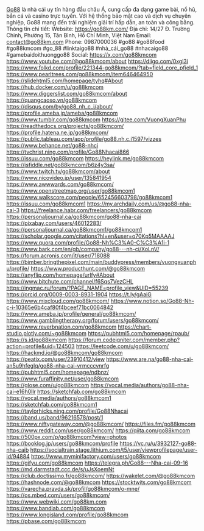 <a href="https://go88km.com/">Go88</a> là nhà cái uy tín hàng đầu châu Á, cung cấp đa dạng game bài, nổ hũ, bắn cá và casino trực tuyến. Với hệ thống bảo mật cao và dịch vụ chuyên nghiệp, Go88 mang đến trải nghiệm giải trí hấp dẫn, an toàn và công bằng.
Thông tin chi tiết:
Website: <a href="https://go88km.com/">https://go88km.com/</a>
Địa chỉ: 14/27 Đ. Trường Chinh, Phường 15, Tân Bình, Hồ Chí Minh, Việt Nam
Email: contact@go88km.com
Phone: 0987000036
#go88 #go88food #go88kmcom #go_88 #linktaigo88 #nhà_cái_go88 #nhacaigo88 #gamebaidoithuonggo88
Social: 
<a href="https://x.com/go88kmcom">https://x.com/go88kmcom</a>
<a href="https://www.youtube.com/@go88kmcom/about">https://www.youtube.com/@go88kmcom/about</a>
<a href="https://diigo.com/0xgl3i">https://diigo.com/0xgl3i</a>
<a href="https://www.folkd.com/profile/221344-go88kmcom/?tab=field_core_pfield_1">https://www.folkd.com/profile/221344-go88kmcom/?tab=field_core_pfield_1</a>
<a href="https://www.pearltrees.com/go88kmcom/item646464950">https://www.pearltrees.com/go88kmcom/item646464950</a>
<a href="https://slidehtml5.com/homepage/tyhq#About">https://slidehtml5.com/homepage/tyhq#About</a>
<a href="https://hub.docker.com/u/go88kmcom">https://hub.docker.com/u/go88kmcom</a>
<a href="https://www.diggerslist.com/go88kmcom/about">https://www.diggerslist.com/go88kmcom/about</a>
<a href="https://quangcaoso.vn/go88kmcom">https://quangcaoso.vn/go88kmcom</a>
<a href="https://disqus.com/by/go88_nh_c_i/about/">https://disqus.com/by/go88_nh_c_i/about/</a>
<a href="https://profile.ameba.jp/ameba/go88kmcom">https://profile.ameba.jp/ameba/go88kmcom</a>
<a href="https://www.tumblr.com/go88kmcom">https://www.tumblr.com/go88kmcom</a>
<a href="https://gitee.com/VuongXuanPhu">https://gitee.com/VuongXuanPhu</a>
<a href="https://readthedocs.org/projects/go88kmcom/">https://readthedocs.org/projects/go88kmcom/</a>
<a href="https://profile.hatena.ne.jp/go88kmcom/">https://profile.hatena.ne.jp/go88kmcom/</a>
<a href="https://public.tableau.com/app/profile/go88.nh.c.i1597/vizzes">https://public.tableau.com/app/profile/go88.nh.c.i1597/vizzes</a>
<a href="https://www.behance.net/go88-nhci">https://www.behance.net/go88-nhci</a>
<a href="https://tvchrist.ning.com/profile/Go88Nhacai866">https://tvchrist.ning.com/profile/Go88Nhacai866</a>
<a href="https://issuu.com/go88kmcom">https://issuu.com/go88kmcom</a>
<a href="https://heylink.me/go88kmcom">https://heylink.me/go88kmcom</a>
<a href="https://jsfiddle.net/go88kmcom/b6z4y3sa/">https://jsfiddle.net/go88kmcom/b6z4y3sa/</a>
<a href="https://www.twitch.tv/go88kmcom/about">https://www.twitch.tv/go88kmcom/about</a>
<a href="https://www.nicovideo.jp/user/135841954">https://www.nicovideo.jp/user/135841954</a>
<a href="https://www.awwwards.com/go88kmcom/">https://www.awwwards.com/go88kmcom/</a>
<a href="https://www.openstreetmap.org/user/go88kmcom1">https://www.openstreetmap.org/user/go88kmcom1</a>
<a href="https://www.walkscore.com/people/652456603798/go88kmcom1">https://www.walkscore.com/people/652456603798/go88kmcom1</a>
<a href="https://issuu.com/go88kmcom1">https://issuu.com/go88kmcom1</a>
<a href="https://my.archdaily.com/us/@go88-nha-cai-3">https://my.archdaily.com/us/@go88-nha-cai-3</a>
<a href="https://freelance.habr.com/freelancers/go88kmcom">https://freelance.habr.com/freelancers/go88kmcom</a>
<a href="https://personaljournal.ca/go88kmcom/go88-nha-cai">https://personaljournal.ca/go88kmcom/go88-nha-cai</a>
<a href="https://pixabay.com/users/46012283/">https://pixabay.com/users/46012283/</a>
<a href="https://personaljournal.ca/go88kmcom1/go88kmcom1">https://personaljournal.ca/go88kmcom1/go88kmcom1</a>
<a href="https://scholar.google.com/citations?hl=en&user=o70Kp5MAAAAJ">https://scholar.google.com/citations?hl=en&user=o70Kp5MAAAAJ</a>
<a href="https://www.quora.com/profile/Go88-Nh%C3%A0-C%C3%A1i-1">https://www.quora.com/profile/Go88-Nh%C3%A0-C%C3%A1i-1</a>
<a href="https://www.bark.com/en/gb/company/go88---nh-ci/XoLnV/">https://www.bark.com/en/gb/company/go88---nh-ci/XoLnV/</a>
<a href="https://forum.acronis.com/it/user/718088">https://forum.acronis.com/it/user/718088</a>
<a href="https://bimber.bringthepixel.com/main/buddypress/members/vuongxuanphu/profile/">https://bimber.bringthepixel.com/main/buddypress/members/vuongxuanphu/profile/</a>
<a href="https://www.producthunt.com/@go88kmcom">https://www.producthunt.com/@go88kmcom</a>
<a href="https://anyflip.com/homepage/urlfy#About">https://anyflip.com/homepage/urlfy#About</a>
<a href="https://www.bitchute.com/channel/f6Sqs7VezCHL">https://www.bitchute.com/channel/f6Sqs7VezCHL</a>
<a href="https://ingmac.ru/forum/?PAGE_NAME=profile_view&UID=55239">https://ingmac.ru/forum/?PAGE_NAME=profile_view&UID=55239</a>
<a href="https://orcid.org/0009-0003-8931-1904">https://orcid.org/0009-0003-8931-1904</a>
<a href="https://t.ly/gAaiG">https://t.ly/gAaiG</a>
<a href="https://www.mixcloud.com/go88kmcom/">https://www.mixcloud.com/go88kmcom/</a>
<a href="https://www.notion.so/Go88-Nh-c-i-10365e6b4caf80f4bceef71bc0064842">https://www.notion.so/Go88-Nh-c-i-10365e6b4caf80f4bceef71bc0064842</a>
<a href="https://www.ameba.jp/profile/general/go88kmcom/">https://www.ameba.jp/profile/general/go88kmcom/</a>
<a href="https://www.gamblingtherapy.org/forum/users/go88kmcom/">https://www.gamblingtherapy.org/forum/users/go88kmcom/</a>
<a href="https://www.reverbnation.com/go88kmcom">https://www.reverbnation.com/go88kmcom</a>
<a href="https://chart-studio.plotly.com/~go88kmcom">https://chart-studio.plotly.com/~go88kmcom</a>
<a href="https://pubhtml5.com/homepage/rpaub/">https://pubhtml5.com/homepage/rpaub/</a>
<a href="https://s.id/go88kmcom">https://s.id/go88kmcom</a>
<a href="https://forum.codeigniter.com/member.php?action=profile&uid=124503">https://forum.codeigniter.com/member.php?action=profile&uid=124503</a>
<a href="https://leetcode.com/u/go88kmcom/">https://leetcode.com/u/go88kmcom/</a>
<a href="https://hackmd.io/@go88kmcom/go88kmcom">https://hackmd.io/@go88kmcom/go88kmcom</a>
<a href="https://peatix.com/user/23910412/view">https://peatix.com/user/23910412/view</a>
<a href="https://www.are.na/go88-nha-cai-an5u9hfeglq/go88-nha-cai-vrmcccvnrfg">https://www.are.na/go88-nha-cai-an5u9hfeglq/go88-nha-cai-vrmcccvnrfg</a>
<a href="https://pubhtml5.com/homepage/ndbnz/">https://pubhtml5.com/homepage/ndbnz/</a>
<a href="https://www.furaffinity.net/user/go88kmcom">https://www.furaffinity.net/user/go88kmcom</a>
<a href="https://glose.com/u/go88kmcom">https://glose.com/u/go88kmcom</a>
<a href="https://vocal.media/authors/go88-nha-cai-e16h0llr">https://vocal.media/authors/go88-nha-cai-e16h0llr</a>
<a href="https://sketchfab.com/go88kmcom">https://sketchfab.com/go88kmcom</a>
<a href="https://vocal.media/authors/go88kmcom1">https://vocal.media/authors/go88kmcom1</a>
<a href="https://sketchfab.com/go88kmcom1">https://sketchfab.com/go88kmcom1</a>
<a href="https://taylorhicks.ning.com/profile/Go88Nhacai">https://taylorhicks.ning.com/profile/Go88Nhacai</a>
<a href="https://band.us/band/96216578/post/1">https://band.us/band/96216578/post/1</a>
<a href="https://www.niftygateway.com/@go88kmcom/">https://www.niftygateway.com/@go88kmcom/</a>
<a href="https://files.fm/go88kmcom">https://files.fm/go88kmcom</a>
<a href="https://www.reddit.com/user/go88kmcom/">https://www.reddit.com/user/go88kmcom/</a>
<a href="https://qiita.com/go88kmcom">https://qiita.com/go88kmcom</a>
<a href="https://500px.com/p/go88kmcom?view=photos">https://500px.com/p/go88kmcom?view=photos</a>
<a href="https://booklog.jp/users/go88kmcom/profile">https://booklog.jp/users/go88kmcom/profile</a>
<a href="https://vc.ru/u/3932127-go88-nha-caib">https://vc.ru/u/3932127-go88-nha-caib</a>
<a href="https://socialtrain.stage.lithium.com/t5/user/viewprofilepage/user-id/94884">https://socialtrain.stage.lithium.com/t5/user/viewprofilepage/user-id/94884</a>
<a href="https://www.myminifactory.com/users/go88kmcom">https://www.myminifactory.com/users/go88kmcom</a>
<a href="https://gifyu.com/go88kmcom">https://gifyu.com/go88kmcom</a>
<a href="https://telegra.ph/Go88---Nha-cai-09-16">https://telegra.ph/Go88---Nha-cai-09-16</a>
<a href="https://md.darmstadt.ccc.de/s/uJsXoemNt">https://md.darmstadt.ccc.de/s/uJsXoemNt</a>
<a href="https://club.doctissimo.fr/go88kmcom/">https://club.doctissimo.fr/go88kmcom/</a>
<a href="https://wakelet.com/@go88kmcom">https://wakelet.com/@go88kmcom</a>
<a href="https://hashnode.com/@go88kmcom">https://hashnode.com/@go88kmcom</a>
<a href="https://stocktwits.com/go88kmcom">https://stocktwits.com/go88kmcom</a>
<a href="https://varecha.pravda.sk/profil/go88kmcom/o-mne/">https://varecha.pravda.sk/profil/go88kmcom/o-mne/</a>
<a href="https://os.mbed.com/users/go88kmcom/">https://os.mbed.com/users/go88kmcom/</a>
<a href="https://www.webwiki.com/go88km.com">https://www.webwiki.com/go88km.com</a>
<a href="https://www.bandlab.com/go88kmcom">https://www.bandlab.com/go88kmcom</a>
<a href="https://www.longisland.com/profile/go88kmcom">https://www.longisland.com/profile/go88kmcom</a>
<a href="https://pbase.com/go88kmcom">https://pbase.com/go88kmcom</a>
